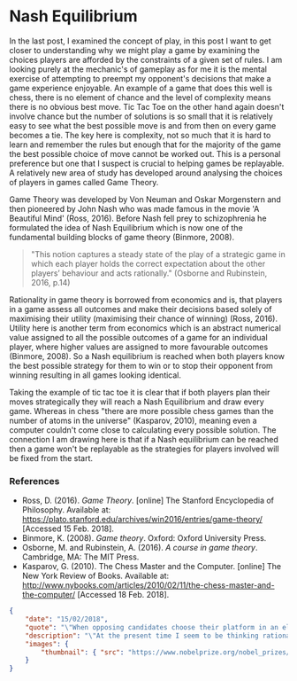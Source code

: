 # Nash Equilibrium

In the last post, I examined the concept of play, in this post I want to get closer to understanding why we might play a game by examining the choices players are afforded by the constraints of a given set of rules. I am looking purely at the mechanic's of gameplay as for me it is the mental exercise of attempting to preempt my opponent's decisions that make a game experience enjoyable. An example of a game that does this well is chess, there is no element of chance and the level of complexity means there is no obvious best move. Tic Tac Toe on the other hand again doesn't involve chance but the number of solutions is so small that it is relatively easy to see what the best possible move is and from then on every game becomes a tie. The key here is complexity, not so much that it is hard to learn and remember the rules but enough that for the majority of the game the best possible choice of move cannot be worked out. This is a personal preference but one that I suspect is crucial to helping games be replayable. A relatively new area of study has developed around analysing the choices of players in games called Game Theory.

Game Theory was developed by Von Neuman and Oskar Morgenstern and then pioneered by John Nash who was made famous in the movie 'A Beautiful Mind' (Ross, 2016). Before Nash fell prey to schizophrenia he formulated the idea of Nash Equilibrium which is now one of the fundamental building blocks of game theory (Binmore, 2008).

>  "This notion captures a steady state of the play of a strategic game in which each player holds the correct expectation about the other players’ behaviour and acts rationally." (Osborne and Rubinstein, 2016, p.14)

Rationality in game theory is borrowed from economics and is, that players in a game assess all outcomes and make their decisions based solely of maximising their utility (maximising their chance of winning) (Ross, 2016). Utility here is another term from economics which is an abstract numerical value assigned to all the possible outcomes of a game for an individual player, where higher values are assigned to more favourable outcomes (Binmore, 2008). So a Nash equilibrium is reached when both players know the best possible strategy for them to win or to stop their opponent from winning resulting in all games looking identical.

Taking the example of tic tac toe it is clear that if both players plan their moves strategically they will reach a Nash Equilibrium and draw every game. Whereas in chess "there are more possible chess games than the number of atoms in the universe" (Kasparov, 2010), meaning even a computer couldn't come close to calculating every possible solution. The connection I am drawing here is that if a Nash equilibrium can be reached then a game won't be replayable as the strategies for players involved will be fixed from the start. 

### References

- Ross, D. (2016). *Game Theory*. [online] The Stanford Encyclopedia of Philosophy. Available at: https://plato.stanford.edu/archives/win2016/entries/game-theory/ [Accessed 15 Feb. 2018].
- Binmore, K. (2008). *Game theory*. Oxford: Oxford University Press.
- Osborne, M. and Rubinstein, A. (2016). *A course in game theory*. Cambridge, MA: The MIT Press.
- Kasparov, G. (2010). The Chess Master and the Computer. [online] The New York Review of Books. Available at: http://www.nybooks.com/articles/2010/02/11/the-chess-master-and-the-computer/ [Accessed 18 Feb. 2018].

```json
{
    "date": "15/02/2018",
    "quote": "\"When opposing candidates choose their platform in an election, they are playing a political game. The owner of a grocery store deciding today’s price for corn flakes is playing an economic game. In brief, a game is being played whenever human beings interact.\" Ken Binmore",
    "description": "\"At the present time I seem to be thinking rationally again in the style that is characteristic of scientists. However this is not entirely a matter of joy as if someone returned from physical disability to good physical health. One aspect of this is that rationality of thought imposes a limit on a person's concept of his relation to the cosmos.\" John Nash",
    "images": {
        "thumbnail": { "src": "https://www.nobelprize.org/nobel_prizes/economic-sciences/laureates/1994/nash_postcard.jpg" }
    }
}
```

